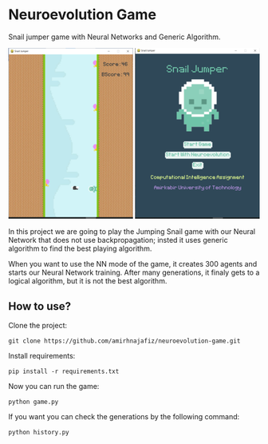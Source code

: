 # Neuroevolution Game

Snail jumper game with Neural Networks and Generic Algorithm.

<p align="center">
    <img src="SnailJumper.png" width="700" />
</p>

In this project we are going to play the Jumping Snail game with 
our Neural Network that does not use backpropagation; insted it uses 
generic algorithm to find the best playing algorithm.

When you want to use the NN mode of the game, it creates 300 agents and 
starts our Neural Network training. After many generations, it finaly gets
to a logical algorithm, but it is not the best algorithm.

## How to use?
Clone the project:
```shell
git clone https://github.com/amirhnajafiz/neuroevolution-game.git
```

Install requirements:
```shell
pip install -r requirements.txt
```

Now you can run the game:
```shell
python game.py
```

If you want you can check the generations by the following command:
```shell
python history.py
```
